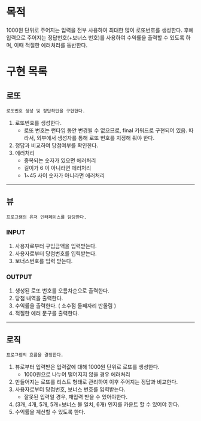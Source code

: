 # 목적

1000원 단위로 주어지는 입력을 전부 사용하여 최대한 많이 로또번호를 생성한다.
후에 입력으로 주어지는 정답번호(+보너스 번호)를 사용하여 수익률을 출력할 수 있도록 하며, 이때 적절한 에러처리를 동반한다.

# 구현 목록

## 로또
```
로또번호 생성 및 정답확인을 구현한다. 
```
1. 로또번호를 생성한다.
   - 로또 번호는 런타임 동안 변경될 수 없으므로, final 키워드로 구현되어 있음. 따라서, 외부에서 생성자를 통해 로또 번호를 지정해 줘야 한다.
2. 정답과 비교하여 당첨여부를 확인한다.
3. 에러처리
   - 중복되는 숫자가 있으면 에러처리
   - 길이가 6 이 아니라면 에러처리
   - 1~45 사이 숫자가 아니라면 에러처리

---
## 뷰
```
프로그램의 유저 인터페이스를 담당한다.
```
### INPUT
1. 사용자로부터 구입금액을 입력받는다.
2. 사용자로부터 당첨번호를 입력받는다.
3. 보너스번호를 입력 받는다.
### OUTPUT
1. 생성된 로또 번호를 오름차순으로 출력한다.
2. 당첨 내역을 출력한다.
3. 수익률을 출력한다. ( 소수점 둘째자리 반올림 )
4. 적절한 에러 문구를 출력한다.
---

## 로직
```
프로그램의 흐름을 결정한다.
```
1. 뷰로부터 입력받은 입력값에 대해 1000원 단위로 로또를 생성한다. 
   - 1000원으로 나누어 떨어지지 않을 경우 에러처리
2. 만들어지는 로또를 리스트 형태로 관리하여 이후 주어지는 정답과 비교한다.
3. 사용자로부터 당첨번호, 보너스 번호를 입력받는다.
   - 잘못된 입력일 경우, 재입력 받을 수 있어야한다. 
4. (3개, 4개, 5개, 5개+보너스 볼 일치, 6개) 인지를 카운트 할 수 있어야 한다.
5. 수익률을 계산할 수 있도록 한다. 
